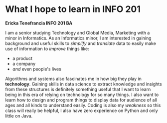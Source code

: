 # What I hope to learn in INFO 201
**Ericka Tenefrancia INFO 201 BA** 

I am a senior studying Technology and Global Media, Marketing with a minor in Informatics. As an Informatics minor, I am interested in gaining background and useful skills to *simplify* and *translate* data to easily make use of information to *improve* things like:

- a product
- a company
- *and* even people's lives

Algorithms and systems also fascinates me in how big they play in **technology**. Gaining skills in data science to extract knowledge and insights from these structures is definitely something useful that I want to learn being in this era of relying on technology for so many things. I also want to learn how to design and program things to display data for audience of all ages and all kinds to understand easily. Coding is also my *weakness* so this class will really be helpful, I also have zero experience on Python and only little on Java. 